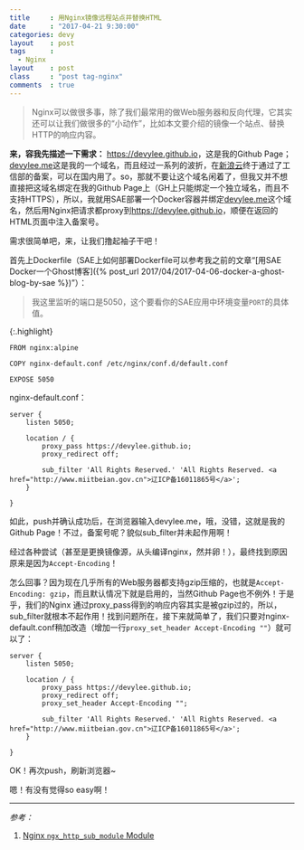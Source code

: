 ```yaml
---
title     : 用Nginx镜像远程站点并替换HTML
date      : "2017-04-21 9:30:00"
categories: devy
layout    : post
tags      : 
  - Nginx
layout    : post
class     : "post tag-nginx"
comments  : true
---
```


> Nginx可以做很多事，除了我们最常用的做Web服务器和反向代理，它其实还可以让我们做很多的“小动作”，比如本文要介绍的镜像一个站点、替换HTTP的响应内容。

<!--more-->

**来，容我先描述一下需求：** <https://devylee.github.io>，这是我的Github Page；[devylee.me](http://devylee.me)这是我的一个域名，而且经过一系列的波折，在[新浪云](http://sinacloud.com/)终于通过了工信部的备案，可以在国内用了。so，那就不要让这个域名闲着了，但我又并不想直接把这域名绑定在我的Github Page上（GH上只能绑定一个独立域名，而且不支持HTTPS），所以，我就用SAE部署一个Docker容器并绑定[devylee.me](http://devylee.me)这个域名，然后用Nginx把请求都proxy到<https://devylee.github.io>，顺便在返回的HTML页面中注入备案号。

需求很简单吧，来，让我们撸起袖子干吧！

首先上Dockerfile（SAE上如何部署Dockerfile可以参考我之前的文章“[用SAE Docker一个Ghost博客]({% post_url 2017/04/2017-04-06-docker-a-ghost-blog-by-sae %})”）：

> 我这里监听的端口是5050，这个要看你的SAE应用中环境变量`PORT`的具体值。

{:.highlight}
```docker
FROM nginx:alpine

COPY nginx-default.conf /etc/nginx/conf.d/default.conf

EXPOSE 5050

```

nginx-default.conf：

```nginx
server {
    listen 5050;

    location / {
        proxy_pass https://devylee.github.io;
        proxy_redirect off;

        sub_filter 'All Rights Reserved.' 'All Rights Reserved. <a href="http://www.miitbeian.gov.cn">辽ICP备16011865号</a>';
    }

}
```

如此，push并确认成功后，在浏览器输入devylee.me，哦，没错，这就是我的Github Page！不过，备案号呢？貌似sub_filter并未起作用啊！

经过各种尝试（甚至是更换镜像源，从头编译nginx，然并卵！），最终找到原因原来是因为`Accept-Encoding`！

怎么回事？因为现在几乎所有的Web服务器都支持gzip压缩的，也就是`Accept-Encoding: gzip`，而且默认情况下就是启用的，当然Github Page也不例外！于是乎，我们的Nginx
通过proxy_pass得到的响应内容其实是被gzip过的，所以，sub_filter就根本不起作用！找到问题所在，接下来就简单了，我们只要对nginx-default.conf稍加改造（增加一行`proxy_set_header Accept-Encoding ""`）就可以了：

```nginx
server {
    listen 5050;

    location / {
        proxy_pass https://devylee.github.io;
        proxy_redirect off;
        proxy_set_header Accept-Encoding "";

        sub_filter 'All Rights Reserved.' 'All Rights Reserved. <a href="http://www.miitbeian.gov.cn">辽ICP备16011865号</a>';
    }

}
```

OK！再次push，刷新浏览器~ 

嗯！有没有觉得so easy啊！

---

*参考：*

1. [Nginx `ngx_http_sub_module` Module](http://nginx.org/en/docs/http/ngx_http_sub_module.html)